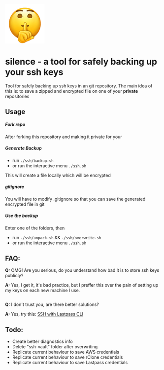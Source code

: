 ![silence](https://raw.githubusercontent.com/iosifv/silence/master/shh.png)

# silence - a tool for safely backing up your ssh keys

Tool for safely backing up ssh keys in an git repository.
The main idea of this is: to save a zipped and encrypted file on one of your **private** repositories

## Usage

##### Fork repo
After forking this repository and making it private for your

##### Generate Backup

- run `./ssh/backup.sh`
- or run the interactive menu `./ssh.sh`

This will create a file locally which will be encrypted

##### gitignore

You will have to modify .gitignore so that you can save the generated encrypted file in git

##### Use the backup
Enter one of the folders, then

- run `./ssh/unpack.sh` && `./ssh/overwrite.sh`
- or run the interactive menu `./ssh.sh`

## FAQ:

**Q:** OMG! Are you serious, do you understand how bad it is to store ssh keys publicly?

**A:** Yes, I get it, it's bad practice, but I preffer this over the pain of setting up my keys on each new machine I use.
##


**Q:** I don't trust you, are there better solutions?

**A:** Yes, try this: [SSH with Lastpass CLI](https://devopsheaven.com/ssh/security/lastpass/devops/2018/06/13/ssh-lastpass-cli.html)
##

## Todo:

- Create better diagnostics info
- Delete "ssh-vault" folder after overwriting
- Replicate current behaviour to save AWS credentials
- Replicate current behaviour to save rClone credentials
- Replicate current behaviour to save Lastpass credentials